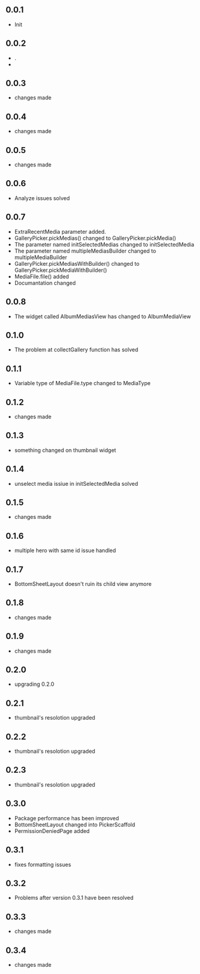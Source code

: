 ## 0.0.1

* Init

## 0.0.2

* .
* 
## 0.0.3

* changes made


## 0.0.4

* changes made


## 0.0.5

* changes made

## 0.0.6

* Analyze issues solved

## 0.0.7

* ExtraRecentMedia parameter added.
* GalleryPicker.pickMedias() changed to GalleryPicker.pickMedia()
* The parameter named initSelectedMedias changed to initSelectedMedia
* The parameter named multipleMediasBuilder changed to multipleMediaBuilder
* GalleryPicker.pickMediasWithBuilder() changed to GalleryPicker.pickMediaWithBuilder()
* MediaFile.file() added
* Documantation changed
  
## 0.0.8

* The widget called AlbumMediasView has changed to AlbumMediaView

## 0.1.0

* The problem at collectGallery function has solved
  
## 0.1.1

* Variable type of MediaFile.type changed to MediaType

## 0.1.2

* changes made

## 0.1.3

* something changed on thumbnail widget
  

## 0.1.4

* unselect media issiue in initSelectedMedia solved

## 0.1.5

* changes made

## 0.1.6

* multiple hero with same id issue handled

## 0.1.7

* BottomSheetLayout doesn't ruin its child view anymore

## 0.1.8

* changes made

## 0.1.9

* changes made

## 0.2.0

* upgrading 0.2.0

## 0.2.1

* thumbnail's resolotion upgraded

## 0.2.2

* thumbnail's resolotion upgraded

## 0.2.3

* thumbnail's resolotion upgraded

## 0.3.0

* Package performance has been improved
* BottomSheetLayout changed into PickerScaffold
* PermissionDeniedPage added

## 0.3.1

* fixes formatting issues

## 0.3.2

* Problems after version 0.3.1 have been resolved

## 0.3.3

* changes made

## 0.3.4

* changes made